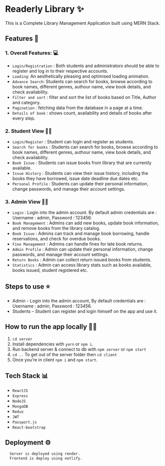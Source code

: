 
# Readerly Library ✨

This is a Complete Library Management Application built using MERN Stack.

## Features 🚀

### 1. Overall Features: 💻
* `Login/Registration` : Both students and administrators should be able to register and log in to their respective accounts.
* `Loading`: An aesthetically pleasing and optimised loading animation.
* `Advance Search`: Students can search for books, browse according to book names, different genres, authour name, view book details, and check availability.
* `Filter and sort` :  filter and sort the list of books based on Title, Author and category.
* `Pagination` : fetching data from the database in a page at a time.
* `Details of book` : shows count, availability and details of books after every step.

### 2. Student View 🧑‍🎓
* `Login/Register` : Student can login and register as students.
* `Search for books` : Students can search for books, browse according to book names, different genres, authour name, view book details, and check availability.
* `Book Issue` : Students can issue books from library that are currently available.
* `Issue History` : Students can view their issue history, including the books they have borrowed, issue date deadline due dates etc.
* `Personal Profile` : Students can update their personal information, change passwords, and manage their account settings.

### 3. Admin View  🧑‍🏫
* `Login` : Login into the admin account. By default admin credentials are : Username :  admin,  Password :`123456.
* `Book Management` : Admins can add new books, update book information, and remove books from the library catalog.
* `Book Issue` : Admins can track and manage book borrowing, handle reservations, and check for overdue books.
* `Fine Management` : Admins can handle fines for late book returns.
* `Admin Profile` : Admin can update their personal information, change passwords, and manage their account settings.
* `Return Books` : Admin can collect return issued books from students.
* `Statistics` : Admin can access library stats such as books available, books issued, student registered etc.


## Steps to use ⭐
* Admin -
  Login into the admin account, By default credentials are : Username :  admin,  Password : 123456.
* Students – 
  Student can register and login himself on the app and use it.


## How to run the app locally 👨‍💻
1. `cd server`
2. Install dependencies with `yarn` or `npm i`.
3. Run backend server & connect to db with `npm server` or `npm start`
4. `cd ..` To get out of the server folder then `cd client`
5. Once you’re in client `npm i` and `npm start`.

<!-- ## Screenshots

![App Screenshot](https://via.placeholder.com/468x300?text=App+Screenshot+Here)
-->


## Tech Stack 📊
* `ReactJS`
* `Express`
* `NodeJS`
* `MongoDB`
* `Redux`
* `JWT`
* `Passport.js`
* `React-bootstrap`


## Deployment ⚙️

```bash
  Server is deployed using render.
  Frontend is deploy using netlify.
```

